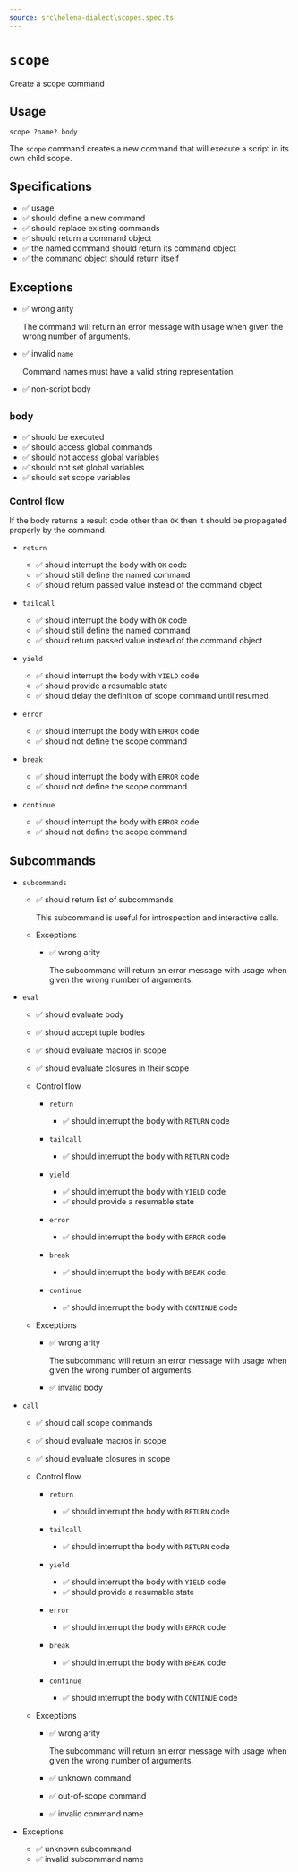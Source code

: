 ```yaml
---
source: src\helena-dialect\scopes.spec.ts
---
```

# <a id="scope"></a>`scope`

Create a scope command

## Usage

```lna
scope ?name? body
```

The `scope` command creates a new command that will execute a script in
its own child scope.


## <a id="scope-specifications"></a>Specifications

- ✅ usage
- ✅ should define a new command
- ✅ should replace existing commands
- ✅ should return a command object
- ✅ the named command should return its command object
- ✅ the command object should return itself

## <a id="scope-exceptions"></a>Exceptions

- ✅ wrong arity

  The command will return an error message with usage when given the
  wrong number of arguments.

- ✅ invalid `name`

  Command names must have a valid string representation.

- ✅ non-script body

## <a id="scope-body"></a>`body`

- ✅ should be executed
- ✅ should access global commands
- ✅ should not access global variables
- ✅ should not set global variables
- ✅ should set scope variables

### <a id="scope-body-control-flow"></a>Control flow

If the body returns a result code other than `OK` then it should be
propagated properly by the command.


- `return`

  - ✅ should interrupt the body with `OK` code
  - ✅ should still define the named command
  - ✅ should return passed value instead of the command object

- `tailcall`

  - ✅ should interrupt the body with `OK` code
  - ✅ should still define the named command
  - ✅ should return passed value instead of the command object

- `yield`

  - ✅ should interrupt the body with `YIELD` code
  - ✅ should provide a resumable state
  - ✅ should delay the definition of scope command until resumed

- `error`

  - ✅ should interrupt the body with `ERROR` code
  - ✅ should not define the scope command

- `break`

  - ✅ should interrupt the body with `ERROR` code
  - ✅ should not define the scope command

- `continue`

  - ✅ should interrupt the body with `ERROR` code
  - ✅ should not define the scope command

## <a id="scope-subcommands"></a>Subcommands


- `subcommands`

  - ✅ should return list of subcommands

    This subcommand is useful for introspection and interactive
    calls.


  - Exceptions

    - ✅ wrong arity

      The subcommand will return an error message with usage when
      given the wrong number of arguments.


- `eval`

  - ✅ should evaluate body
  - ✅ should accept tuple bodies
  - ✅ should evaluate macros in scope
  - ✅ should evaluate closures in their scope

  - Control flow


    - `return`

      - ✅ should interrupt the body with `RETURN` code

    - `tailcall`

      - ✅ should interrupt the body with `RETURN` code

    - `yield`

      - ✅ should interrupt the body with `YIELD` code
      - ✅ should provide a resumable state

    - `error`

      - ✅ should interrupt the body with `ERROR` code

    - `break`

      - ✅ should interrupt the body with `BREAK` code

    - `continue`

      - ✅ should interrupt the body with `CONTINUE` code

  - Exceptions

    - ✅ wrong arity

      The subcommand will return an error message with usage when
      given the wrong number of arguments.

    - ✅ invalid body

- `call`

  - ✅ should call scope commands
  - ✅ should evaluate macros in scope
  - ✅ should evaluate closures in scope

  - Control flow


    - `return`

      - ✅ should interrupt the body with `RETURN` code

    - `tailcall`

      - ✅ should interrupt the body with `RETURN` code

    - `yield`

      - ✅ should interrupt the body with `YIELD` code
      - ✅ should provide a resumable state

    - `error`

      - ✅ should interrupt the body with `ERROR` code

    - `break`

      - ✅ should interrupt the body with `BREAK` code

    - `continue`

      - ✅ should interrupt the body with `CONTINUE` code

  - Exceptions

    - ✅ wrong arity

      The subcommand will return an error message with usage when
      given the wrong number of arguments.

    - ✅ unknown command
    - ✅ out-of-scope command
    - ✅ invalid command name

- Exceptions

  - ✅ unknown subcommand
  - ✅ invalid subcommand name

